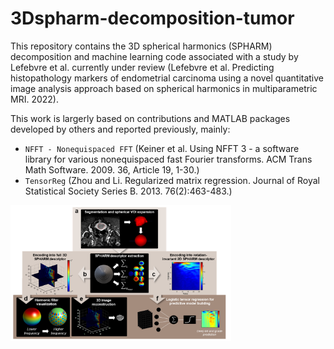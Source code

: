 # 3Dspharm-decomposition-tumor

This repository contains the 3D spherical harmonics (SPHARM) decomposition and machine learning code associated with a study by Lefebvre et al. currently under review (Lefebvre et al. Predicting histopathology markers of endometrial carcinoma using a novel quantitative image analysis approach based on spherical harmonics in multiparametric MRI. 2022).  

This work is largerly based on contributions and MATLAB packages developed by others and reported previously, mainly:
* `NFFT - Nonequispaced FFT` (Keiner et al. Using NFFT 3 - a software library for various nonequispaced fast Fourier transforms. ACM Trans Math Software. 2009. 36, Article 19, 1-30.)
* `TensorReg` (Zhou and Li. Regularized matrix regression. Journal of Royal Statistical Society Series B. 2013. 76(2):463-483.)



<img src="image/figure.png" alt="3D SPHARM analysis pipeline" width="70%" />



